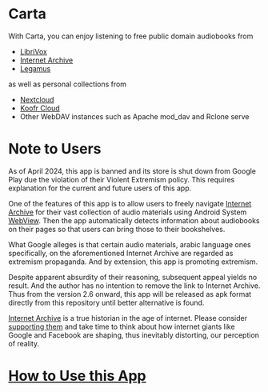 # Carta

With Carta, you can enjoy listening to free public domain audiobooks from

- [LibriVox](https://librivox.org/)
- [Internet Archive](https://archive.org)
- [Legamus](https://legamus.eu)

as well as personal collections from 

- [Nextcloud](https://nextcloud.com)
- [Koofr Cloud](https://koofr.eu)
- Other WebDAV instances such as Apache mod_dav and Rclone serve

# Note to Users

As of April 2024, this app is banned and its store is shut down from Google Play 
due the violation of their Violent Extremism policy. This requires explanation for the current and future users of this app.

One of the features of this app is to allow users to freely navigate 
[Internet Archive](https://archive.org/) for their vast collection of audio 
materials using Android System [WebView](https://en.wikipedia.org/wiki/WebView). 
Then the app automatically detects information about audiobooks on their pages 
so that users can bring those to their bookshelves.

What Google alleges is that certain audio materials, arabic language ones 
specifically, on the aforementioned Internet Archive are regarded as extremism 
propaganda. And by extension, this app is promoting extremism.

Despite apparent absurdity of their reasoning, subsequent appeal yields no 
result. And the author has no intention to remove the link to Internet Archive. 
Thus from the version 2.6 onward, this app will be released as apk format 
directly from this repository until better alternative is found.

[Internet Archive](https://archive.org/) is a true historian in the age of 
internet. Please consider 
[supporting them](https://archive.org/donate?origin=iawww-TopNavDonateButton) 
and take time to think about how internet giants like Google and Facebook are 
shaping, thus inevitably distorting, our perception of reality.

# [How to Use this App](https://innomatica.github.io/carta/manual/)
